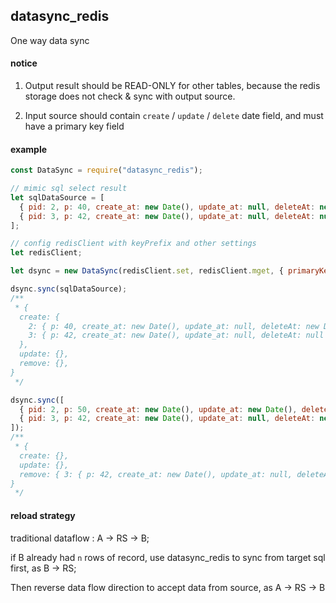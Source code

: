 ## datasync_redis

One way data sync

#### notice

1. Output result should be READ-ONLY for other tables, because the redis storage does not check & sync with output source.

2. Input source should contain `create` / `update` / `delete` date field, and must have a primary key field

#### example

```js
const DataSync = require("datasync_redis");

// mimic sql select result
let sqlDataSource = [
  { pid: 2, p: 40, create_at: new Date(), update_at: null, deleteAt: new Date() },
  { pid: 3, p: 42, create_at: new Date(), update_at: null, deleteAt: null },
];

// config redisClient with keyPrefix and other settings
let redisClient;

let dsync = new DataSync(redisClient.set, redisClient.mget, { primaryKey: "pid", deleteAt: "deleteAt" });

dsync.sync(sqlDataSource);
/**
 * {
  create: {
    2: { p: 40, create_at: new Date(), update_at: null, deleteAt: new Date() },
    3: { p: 42, create_at: new Date(), update_at: null, deleteAt: null },
  },
  update: {},
  remove: {},
}
 */

dsync.sync([
  { pid: 2, p: 50, create_at: new Date(), update_at: new Date(), deleteAt: new Date() },
  { pid: 3, p: 42, create_at: new Date(), update_at: null, deleteAt: new Date() },
]);
/**
 * {
  create: {},
  update: {},
  remove: { 3: { p: 42, create_at: new Date(), update_at: null, deleteAt: new Date() } },
}
 */
```

#### reload strategy

traditional dataflow : A -> RS -> B;

if B already had `n` rows of record, use datasync_redis to sync from target sql first, as B -> RS;

Then reverse data flow direction to accept data from source, as A -> RS -> B
